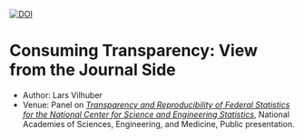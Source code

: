 [![DOI](https://zenodo.org/badge/DOI/10.5281/zenodo.3652080.svg)](https://doi.org/10.5281/zenodo.3652080)

# Consuming Transparency: View from the Journal Side

- Author: Lars Vilhuber
- Venue: Panel on *[Transparency and Reproducibility of Federal Statistics for the National Center for Science and Engineering Statistics](https://www8.nationalacademies.org/pa/projectview.aspx?key=51187)*, National Academies of Sciences, Engineering, and Medicine, Public presentation. 
